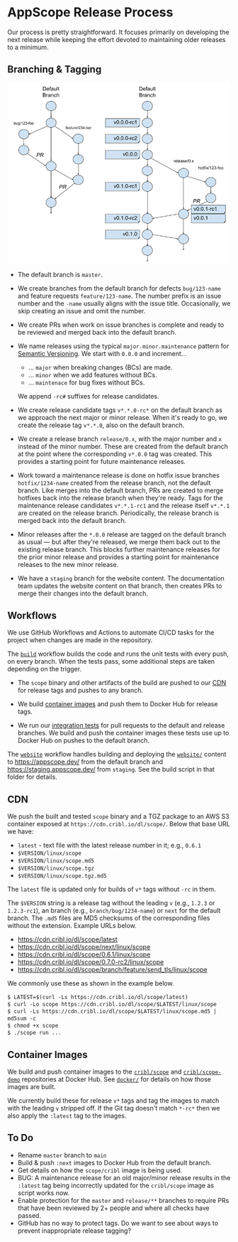 # AppScope Release Process

Our process is pretty straightforward. It focuses primarily on developing
the next release while keeping the effort devoted to maintaining older releases
to a minimum.

## Branching & Tagging

![Branching](images/branching.png)

* The default branch is `master`.

* We create branches from the default branch for defects `bug/123-name` and
  feature requests `feature/123-name`. The number prefix is an issue number
  and the `-name` usually aligns with the issue title. Occasionally, we skip
  creating an issue and omit the number.

* We create PRs when work on issue branches is complete and ready to be
  reviewed and merged back into the default branch.

* We name releases using the typical `major.minor.maintenance` pattern for
  [Semantic Versioning](https://semver.org/). We start with `0.0.0` and
  increment...

  * ... `major` when breaking changes (BCs) are made.
  * ... `minor` when we add features without BCs.
  * ... `maintenace` for bug fixes without BCs.

  We append `-rc#` suffixes for release candidates.

* We create release candidate tags `v*.*.0-rc*` on the default branch as we
  approach the next major or minor release. When it's ready to go, we create
  the release tag `v*.*.0`, also on the default branch.

* We create a release branch `release/0.x`, with the major number and `x`
  instead of the minor number. These are created from the default branch at the
  point where the corresponding `v*.0.0` tag was created. This provides a 
  starting point for future maintenance releases.

* Work toward a maintenance release is done on hotfix issue branches
  `hotfix/1234-name` created from the release branch, not the default branch.
  Like merges into the default branch, PRs are created to merge hotfixes back
  into the release branch when they're ready. Tags for the maintenance release
  candidates `v*.*.1-rc1` and the release itself `v*.*.1` are created on the
  release branch. Periodically, the release branch is merged back into the default branch.

* Minor releases after the `*.0.0` release are tagged on the default branch
  as usual — but after they're released, we merge them back out to the
  existing release branch. This blocks further maintenance releases for the
  prior minor release and provides a starting point for maintenance releases
  to the new minor release.

* We have a `staging` branch for the website content. The
  documentation team updates the website content on that branch, then
  creates PRs to merge their changes into the default branch.

## Workflows

We use GitHub Workflows and Actions to automate CI/CD tasks for the project
when changes are made in the repository.

The [`build`](../.github/workflows/build.yml) workflow builds the code and runs
the unit tests with every push, on every branch. When the tests pass, some
additional steps are taken depending on the trigger.

* The `scope` binary and other artifacts of the build are pushed to our
  [CDN](#cdn) for release tags and pushes to any branch.

* We build [container images](#container-images) and push them to Docker Hub
  for release tags.

* We run our [integration tests](../test/testContainers/) for pull requests to
  the default and release branches. We build and push the container images
  these tests use up to Docker Hub on pushes to the default branch.

The [`website`](../.github/workflows/website.yml) workflow handles building and
deploying the [`website/`](../website/) content to <https://appscope.dev/> from
the default branch and <https://staging.appscope.dev/> from `staging`. See the
build script in that folder for details.

## CDN

We push the built and tested `scope` binary and a TGZ package to an AWS S3
container exposed at `https://cdn.cribl.io/dl/scope/`. Below
that base URL we have:

* `latest` - text file with the latest release number in it; e.g., `0.6.1`
* `$VERSION/linux/scope`
* `$VERSION/linux/scope.md5`
* `$VERSION/linux/scope.tgz`
* `$VERSION/linux/scope.tgz.md5`

The `latest` file is updated only for builds of `v*` tags without `-rc` in
them. 

The `$VERSION` string is a release tag without the leading `v` (e.g., `1.2.3`
or `1.2.3-rc1`), an branch (e.g.,  `branch/bug/1234-name`) or `next` for the
default branch. The `.md5` files are MD5 checksums of the corresponding files
without the extension. Example URLs below.

* <https://cdn.cribl.io/dl/scope/latest>
* <https://cdn.cribl.io/dl/scope/next/linux/scope>
* <https://cdn.cribl.io/dl/scope/0.6.1/linux/scope>
* <https://cdn.cribl.io/dl/scope/0.7.0-rc2/linux/scope>
* <https://cdn.cribl.io/dl/scope/branch/feature/send_tls/linux/scope>

We commonly use these as shown in the example below.

```text
$ LATEST=$(curl -Ls https://cdn.cribl.io/dl/scope/latest)
$ curl -Lo scope https://cdn.cribl.io/dl/scope/$LATEST/linux/scope
$ curl -Ls https://cdn.cribl.io/dl/scope/$LATEST/linux/scope.md5 | md5sum -c 
$ chmod +x scope
$ ./scope run ...
```

## Container Images

We build and push container images to the
[`cribl/scope`](https://hub.docker.com/r/cribl/scope) and
[`cribl/scope-demo`](https://hub.docker.com/r/cribl/scope-demo)
repositories at Docker Hub. See [`docker/`](../docker/) for details on how
those images are built.

We currently build these for release `v*` tags and tag the images to match with
the leading `v` stripped off. If the Git tag doesn't match `*-rc*` then we also
apply the `:latest` tag to the images.

## To Do

* Rename `master` branch to `main`
* Build & push `:next` images to Docker Hub from the default branch.
* Get details on how the `scope/cribl` image is being used.
* BUG: A maintenance release for an old major/minor release results in the
  `:latest` tag being incorrectly updated for the `cribl/scope` image as script
  works now.
* Enable protection for the `master` and `release/**` branches to require PRs
  that have been reviewed by 2+ people and where all checks have passed.
* GitHub has no way to protect tags. Do we want to see about ways to prevent
  inappropriate release tagging?
